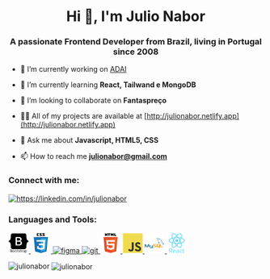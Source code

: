 <h1 align="center">Hi 👋, I'm Julio Nabor</h1>
<h3 align="center">A passionate Frontend Developer from Brazil, living in Portugal since 2008</h3>

- 🔭 I’m currently working on [ADAI](http://adesportivaimigrante.netlify.app)

- 🌱 I’m currently learning **React, Tailwand e MongoDB**

- 👯 I’m looking to collaborate on **Fantaspreço**

- 👨‍💻 All of my projects are available at [http://julionabor.netlify.app](http://julionabor.netlify.app)

- 💬 Ask me about **Javascript, HTML5, CSS**

- 📫 How to reach me **julionabor@gmail.com**

<h3 align="left">Connect with me:</h3>
<p align="left">
<a href="https://linkedin.com/in/julionabor" target="blank"><img align="center" src="https://raw.githubusercontent.com/rahuldkjain/github-profile-readme-generator/master/src/images/icons/Social/linked-in-alt.svg" alt="https://linkedin.com/in/julionabor" height="30" width="40" /></a>
</p>

<h3 align="left">Languages and Tools:</h3>
<p align="left"> <a href="https://getbootstrap.com" target="_blank" rel="noreferrer"> <img src="https://raw.githubusercontent.com/devicons/devicon/master/icons/bootstrap/bootstrap-plain-wordmark.svg" alt="bootstrap" width="40" height="40"/> </a> <a href="https://www.w3schools.com/css/" target="_blank" rel="noreferrer"> <img src="https://raw.githubusercontent.com/devicons/devicon/master/icons/css3/css3-original-wordmark.svg" alt="css3" width="40" height="40"/> </a> <a href="https://www.figma.com/" target="_blank" rel="noreferrer"> <img src="https://www.vectorlogo.zone/logos/figma/figma-icon.svg" alt="figma" width="40" height="40"/> </a> <a href="https://git-scm.com/" target="_blank" rel="noreferrer"> <img src="https://www.vectorlogo.zone/logos/git-scm/git-scm-icon.svg" alt="git" width="40" height="40"/> </a> <a href="https://www.w3.org/html/" target="_blank" rel="noreferrer"> <img src="https://raw.githubusercontent.com/devicons/devicon/master/icons/html5/html5-original-wordmark.svg" alt="html5" width="40" height="40"/> </a> <a href="https://developer.mozilla.org/en-US/docs/Web/JavaScript" target="_blank" rel="noreferrer"> <img src="https://raw.githubusercontent.com/devicons/devicon/master/icons/javascript/javascript-original.svg" alt="javascript" width="40" height="40"/> </a> <a href="https://www.mysql.com/" target="_blank" rel="noreferrer"> <img src="https://raw.githubusercontent.com/devicons/devicon/master/icons/mysql/mysql-original-wordmark.svg" alt="mysql" width="40" height="40"/> </a> <a href="https://reactjs.org/" target="_blank" rel="noreferrer"> <img src="https://raw.githubusercontent.com/devicons/devicon/master/icons/react/react-original-wordmark.svg" alt="react" width="40" height="40"/> </a> </p>

<p><img align="left" src="https://github-readme-stats.vercel.app/api/top-langs?username=julionabor&show_icons=true&locale=en&layout=compact" alt="julionabor" /></p>

<p>&nbsp;<img align="center" src="https://github-readme-stats.vercel.app/api?username=julionabor&show_icons=true&theme=dark&title_color=fbff24&text_color=ffffff&locale=en" alt="julionabor" /></p>

